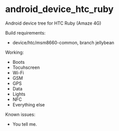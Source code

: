 android_device_htc_ruby
========================

Android device tree for HTC Ruby (Amaze 4G)

Build requirements:
* device/htc/msm8660-common, branch jellybean

Working:
* Boots
* Tocuhscreen
* Wi-Fi
* GSM
* GPS
* Data
* Lights
* NFC
* Everything else

Known issues:
* You tell me.

